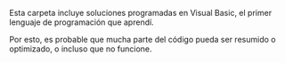 Esta carpeta incluye soluciones programadas en Visual Basic, el primer lenguaje de programación que aprendí.

Por esto, es probable que mucha parte del código pueda ser resumido o optimizado, o incluso que no funcione.
